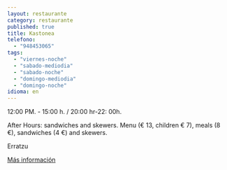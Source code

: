 ```yaml
---
layout: restaurante
category: restaurante
published: true
title: Kastonea
telefono:
  - "948453065"
tags:
  - "viernes-noche"
  - "sabado-mediodia"
  - "sabado-noche"
  - "domingo-mediodia"
  - "domingo-noche"
idioma: en
---
```


12:00 PM. - 15:00 h. / 20:00 hr-22: 00h.

After Hours: sandwiches and skewers. Menu (€ 13, children € 7), meals (8 €), sandwiches (4 €) and skewers.

Erratzu

[Más información](http://www.consorciobertiz.org/consorcio/dondecomer/restaurantes/erratzu-es-0-181/restaurante-kastonea.html)
